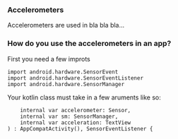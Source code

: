 ### Accelerometers
Accelerometers are used in bla bla bla...

### How do you use the accelerometers in an app?

First you need a few improts
```import android.hardware.Sensor
import android.hardware.SensorEvent
import android.hardware.SensorEventListener
import android.hardware.SensorManager
```
Your kotlin class must take in a few aruments like so:
```class MainActivity(
    internal var accelerometer: Sensor,
    internal var sm: SensorManager,
    internal var acceleration: TextView
) : AppCompatActivity(), SensorEventListener {
```
